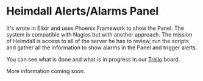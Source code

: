 # Heimdall Alerts/Alarms Panel

It's wrote in Elixir and uses Phoenix Framework to show the Panel. The system is compatible with Nagios but with another approach. The mission of Heimdall is access to all of the server he has to review, run the scripts and gather all the information to show alarms in the Panel and trigger alerts.

You can see what is done and what is in progress in our [Trello](https://trello.com/b/YhO5JVG1/heimdall) board.

More information coming soon.

